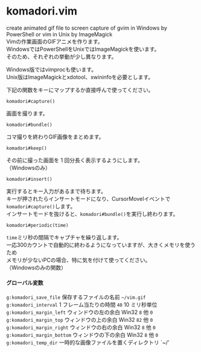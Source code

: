komadori.vim
============

create animated gif file to screen capture of gvim in Windows by PowerShell or vim in Unix by ImageMagick  
Vimの作業画面のGIFアニメを作ります。  
WindowsではPowerShellをUnixではImageMagickを使います。  
そのため、それぞれの挙動が少し異なります。  

Windows版ではvimprocも使います。  
Unix版はImageMagickとxdotool、xwininfoを必要とします。  

下記の関数をキーにマップするか直接呼んで使ってください。  

```
komadori#capture()
```

画面を撮ります。  


```
komadori#bundle()
```

コマ撮りを終わりGIF画像をまとめます。  

```
komadori#keep()
```

その前に撮った画面を 1 回分長く表示するようにします。  
（Windowsのみ）

```
komadori#insert()
```

実行するとキー入力があるまで待ちます。  
キーが押されたらインサートモードになり、CursorMoveIイベントで`komadori#capture()`します。  
インサートモードを抜けると、`komadori#bundle()`を実行し終わります。  

```
komadori#periodic(time)
```

`time`ミリ秒の間隔でキャプチャを繰り返します。  
一応300カウントで自動的に終わるようになっていますが、大きくメモリを使うため  
メモリが少ないPCの場合、特に気を付けて使ってください。  
（Windowsのみの関数）

#### グローバル変数

 `g:komadori_save_file`     保存するファイルの名前 `~/vim.gif`  
 `g:komadori_interval`      1 フレーム当たりの時間 `40` 10 ミリ秒単位  
 `g:komadori_margin_left`   ウィンドウの左の余白  Win32 `8`   他  `0`  
 `g:komadori_margin_top`    ウィンドウの上の余白  Win32 `82`  他  `0`  
 `g:komadori_margin_right`  ウィンドウの右の余白  Win32 `8`   他  `0`  
 `g:komadori_margin_bottom` ウィンドウの下の余白  Win32 `8`   他  `0`  
 `g:komadori_temp_dir`      一時的な画像ファイルを置くディレクトリ `~/'  

